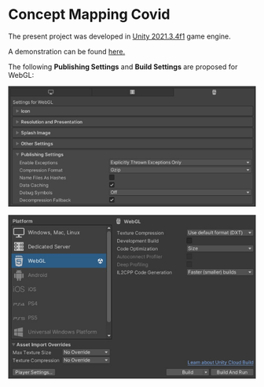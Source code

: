 # Concept Mapping Covid
The present project was developed in [Unity 2021.3.4f1](https://unity.com/) game engine. 

A demonstration can be found [here.](https://paulgai.github.io/Concept-Mapping-Covid/)

The following **Publishing Settings** and **Build Settings** are proposed for WebGL:

![alt text](https://github.com/paulgai/Concept-Mapping/blob/main/_img/ps.jpg "Publishing Settings")

![alt text](https://github.com/paulgai/Concept-Mapping/blob/main/_img/webgls.jpg "WebGL Build Settings")
